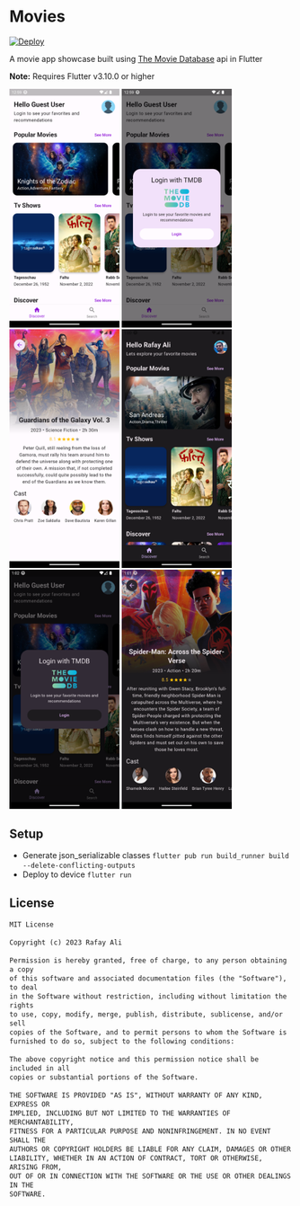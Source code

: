 # Movies

[![Deploy](https://github.com/rafayali/movies/actions/workflows/deploy.yml/badge.svg?branch=main)](https://github.com/rafayali/movies/actions/workflows/deploy.yml)

A movie app showcase built using [The Movie Database][1] api in Flutter

**Note:** Requires Flutter v3.10.0 or higher

<img src="./Art/1.png" width=196/> <img src="./Art/2.png" width=196/> <img src="./Art/3.png" width=196/> <img src="./Art/4.png" width=196/> <img src="./Art/5.png" width=196/> <img src="./Art/6.png" width=196/>

Setup
-----
- Generate json_serializable classes `flutter pub run build_runner build --delete-conflicting-outputs`
- Deploy to device `flutter run`

License
-------

    MIT License

    Copyright (c) 2023 Rafay Ali

    Permission is hereby granted, free of charge, to any person obtaining a copy
    of this software and associated documentation files (the "Software"), to deal
    in the Software without restriction, including without limitation the rights
    to use, copy, modify, merge, publish, distribute, sublicense, and/or sell
    copies of the Software, and to permit persons to whom the Software is
    furnished to do so, subject to the following conditions:

    The above copyright notice and this permission notice shall be included in all
    copies or substantial portions of the Software.

    THE SOFTWARE IS PROVIDED "AS IS", WITHOUT WARRANTY OF ANY KIND, EXPRESS OR
    IMPLIED, INCLUDING BUT NOT LIMITED TO THE WARRANTIES OF MERCHANTABILITY,
    FITNESS FOR A PARTICULAR PURPOSE AND NONINFRINGEMENT. IN NO EVENT SHALL THE
    AUTHORS OR COPYRIGHT HOLDERS BE LIABLE FOR ANY CLAIM, DAMAGES OR OTHER
    LIABILITY, WHETHER IN AN ACTION OF CONTRACT, TORT OR OTHERWISE, ARISING FROM,
    OUT OF OR IN CONNECTION WITH THE SOFTWARE OR THE USE OR OTHER DEALINGS IN THE
    SOFTWARE.

[1]:https://www.themoviedb.org/
